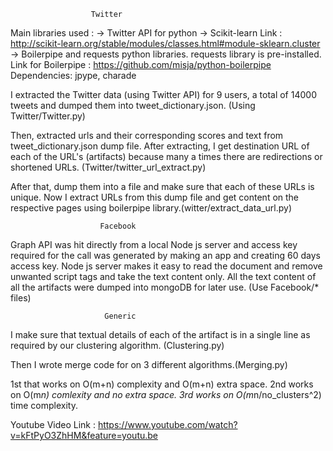                       Twitter
  
Main libraries used :
-> Twitter API for python
-> Scikit-learn 
   Link : http://scikit-learn.org/stable/modules/classes.html#module-sklearn.cluster
-> Boilerpipe and requests python libraries. requests library is pre-installed.
   Link for Boilerpipe : https://github.com/misja/python-boilerpipe
   Dependencies: jpype, charade

I extracted the Twitter data (using Twitter API) for 9 users, a total of 14000 tweets and dumped them into tweet_dictionary.json. (Using Twitter/Twitter.py)

Then, extracted urls and their corresponding scores and text from tweet_dictionary.json dump file. After extracting, I get destination URL of each of the URL's (artifacts) because many a times there are redirections or shortened URLs. (Twitter/twitter_url_extract.py)

After that, dump them into a file and make sure that each of these URLs is unique. Now I extract URLs from this dump file and get content on the respective pages using boilerpipe library.(witter/extract_data_url.py)


                        Facebook 
 
Graph API was hit directly from a local Node js server and access key required for the call was generated by making an app and creating 60 days access key. Node js server makes it easy to read the document and remove unwanted script tags and take the text content only. All the text content of all the artifacts were dumped into mongoDB for later use. (Use Facebook/* files)


                         Generic
                         
I make sure that textual details of each of the artifact is in a single line as required by our clustering algorithm. (Clustering.py)

Then I wrote merge code for on 3 different algorithms.(Merging.py)

1st that works on O(m+n) complexity and O(m+n) extra space.
2nd works on O(m*n) comlexity and no extra space.
3rd works on O(m*n/no_clusters^2) time complexity.


Youtube Video Link : https://www.youtube.com/watch?v=kFtPyO3ZhHM&feature=youtu.be

